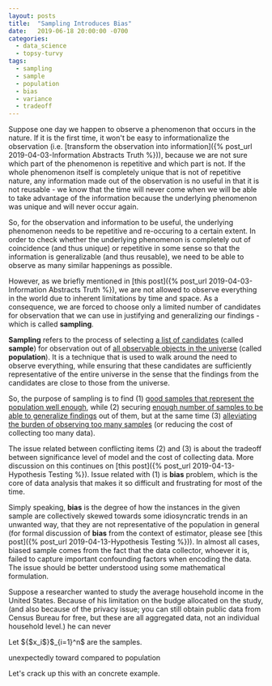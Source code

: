 ```yaml
---
layout: posts
title:  "Sampling Introduces Bias"
date:   2019-06-18 20:00:00 -0700
categories:
  - data_science
  - topsy-turvy
tags:
  - sampling
  - sample
  - population
  - bias
  - variance
  - tradeoff
---
```

Suppose one day we happen to observe a phenomenon that occurs in the nature.
If it is the first time, it won't be easy to informationalize the observation
(i.e. [transform the observation into information]({% post_url 2019-04-03-Information Abstracts Truth %})),
because we are not sure which part of the phenomenon is repetitive and which part is not.
If the whole phenomenon itself is completely unique that is not of repetitive nature,
any information made out of the observation is no useful in that
it is not reusable - we know that the time will never come
when we will be able to take advantage of the information because the underlying phenomenon was unique and will never occur again.

So, for the observation and information to be useful, the underlying phenomenon needs to be repetitive and re-occuring to a certain extent.
In order to check whether the underlying phenomenon is completely out of coincidence (and thus unique) or repetitive in some sense so that the information is generalizable (and thus reusable), we need to be able to observe as many similar happenings as possible.

However, as we briefly mentioned in [this post]({% post_url 2019-04-03-Information Abstracts Truth %}),
we are not allowed to observe everything in the world
due to inherent limitations by time and space.
As a consequence, we are forced to choose only a limited number of candidates for observation that we can use in justifying and generalizing our findings - which is called <b>sampling</b>.

<b>Sampling</b> refers to the process of selecting <u>a list of candidates</u> (called <b>sample</b>) for observation out of <u>all observable objects in the universe</u> (called <b>population</b>). It is a technique that is used to walk around the need to observe everything, while ensuring that these candidates are sufficiently representative of the entire universe in the sense that the findings from the candidates are close to those from the universe.

So, the purpose of sampling is to find (1) <u>good samples that represent the population well enough</u>,
while (2) securing <u>enough number of samples to be able to generalize findings</u> out of them, but at the same time (3) <u>alleviating the burden of observing too many samples</u> (or reducing the cost of collecting too many data).

The issue related between conflicting items (2) and (3) is about the tradeoff between significance level of model and the cost of collecting data. More discussion on this continues on
[this post]({% post_url 2019-04-13-Hypothesis Testing %}).
Issue related with (1) is <b>bias</b> problem, which is the core of data analysis that makes it so difficult and frustrating for most of the time.

Simply speaking, <b>bias</b> is the degree of how the instances in the given sample are collectively skewed towards some idiosyncratic trends in an unwanted way, that they are not representative of the population in general (for formal discussion of <b>bias</b> from the context of estimator, please see [this post]({% post_url 2019-04-13-Hypothesis Testing %})).
In almost all cases, biased sample comes from the fact that the data collector, whoever it is, failed to capture important confounding factors when encoding the data.
The issue should be better understood using some mathematical formulation.

Suppose a researcher wanted to study the average household income in the United States.
Because of his limitation on the budge allocated on the study,
(and also because of the privacy issue; you can still obtain public data from
Census Bureau for free, but these are all aggregated data, not an individual household level.)
he can never 





Let ${$x_i$}$_{i=1}^n$ are the samples.


unexpectedly toward compared to population


Let's crack up this with an concrete example.


<!---
Let $F=F(W)$ be a (cumulative) [distribution]({% post_url 2019-09-14-Random Variable and Distribution %}) function of the given population, where $W$ is data encoding mapping
(a.k.a [random variables]({% post_url 2019-09-14-Random Variable and Distribution %})).
Let $P$ be the corresponding probability function.
Suppose a researcher wanted to collect some samples from the population $P$.
Typically, what happens is that he fails to capture the correct representation of the
true random variable $W$ so he only observes a portion of $W$.
Let's say $W=(X,Y)$.
Because of his limitation on the budge allocated on the study,
his lack of knowledge in the domain, and the strict deadline of the project,
he ends up having only $X$ in his hands and misses out $Y$.
But, from the definition of [conditional probability]({% post_url 2019-04-08-Bayesian Statistics %}),

the marginal distribution $P(x):=\int P(x,y)\text{d}y$

the joint distribution $P(W)=P(X,Y)$ is never equal to the marginal distribution $P(X)$ unless



More materials on the topic of missing data can be found
[in this post]({% post_url 2019-05-10-Missing Data %}).


These two criteria are conflicting sometimes, because if we select too few number of samples,
there is low change of finding 


they need to be generalizable to a certain extent. 

as we observe more, we can generalize
--->
